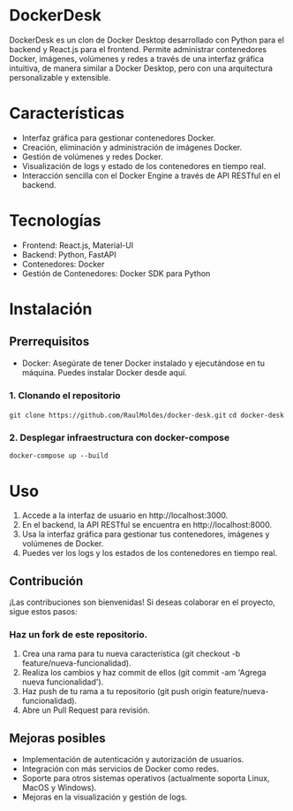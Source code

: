# DockerDesk

DockerDesk es un clon de Docker Desktop desarrollado con Python para el backend y React.js para el frontend. Permite administrar contenedores Docker, imágenes, volúmenes y redes a través de una interfaz gráfica intuitiva, de manera similar a Docker Desktop, pero con una arquitectura personalizable y extensible.

# Características

- Interfaz gráfica para gestionar contenedores Docker.
- Creación, eliminación y administración de imágenes Docker.
- Gestión de volúmenes y redes Docker.
- Visualización de logs y estado de los contenedores en tiempo real.
- Interacción sencilla con el Docker Engine a través de API RESTful en el backend.

# Tecnologías

- Frontend: React.js, Material-UI
- Backend: Python, FastAPI
- Contenedores: Docker
- Gestión de Contenedores: Docker SDK para Python

# Instalación

## Prerrequisitos

- Docker: Asegúrate de tener Docker instalado y ejecutándose en tu máquina. Puedes instalar Docker desde aquí.

### 1. Clonando el repositorio

`git clone https://github.com/RaulMoldes/docker-desk.git`
`cd docker-desk`

### 2. Desplegar infraestructura con docker-compose

`docker-compose up --build`

# Uso

1. Accede a la interfaz de usuario en http://localhost:3000.
2. En el backend, la API RESTful se encuentra en http://localhost:8000.
3. Usa la interfaz gráfica para gestionar tus contenedores, imágenes y volúmenes de Docker.
4. Puedes ver los logs y los estados de los contenedores en tiempo real.

## Contribución

¡Las contribuciones son bienvenidas! Si deseas colaborar en el proyecto, sigue estos pasos:

### Haz un fork de este repositorio.

1. Crea una rama para tu nueva característica (git checkout -b feature/nueva-funcionalidad).
2. Realiza los cambios y haz commit de ellos (git commit -am 'Agrega nueva funcionalidad').
3. Haz push de tu rama a tu repositorio (git push origin feature/nueva-funcionalidad).
4. Abre un Pull Request para revisión.

## Mejoras posibles

- Implementación de autenticación y autorización de usuarios.
- Integración con más servicios de Docker como redes.
- Soporte para otros sistemas operativos (actualmente soporta Linux, MacOS y Windows).
- Mejoras en la visualización y gestión de logs.
